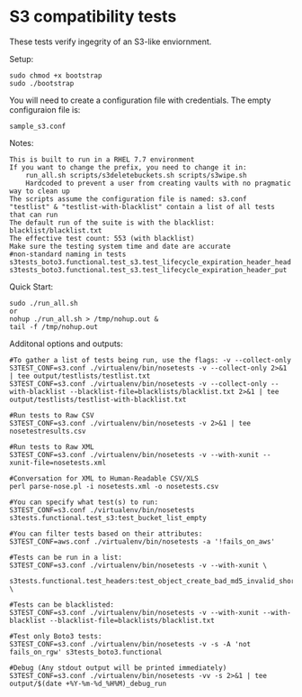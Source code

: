  S3 compatibility tests
========================

These tests verify ingegrity of an S3-like enviornment.

Setup:

	sudo chmod +x bootstrap
	sudo ./bootstrap

You will need to create a configuration file with credentials. The empty configuraion file is:

	sample_s3.conf
	
Notes:

	This is built to run in a RHEL 7.7 environment
	If you want to change the prefix, you need to change it in:
		run_all.sh scripts/s3deletebuckets.sh scripts/s3wipe.sh
		Hardcoded to prevent a user from creating vaults with no pragmatic way to clean up
	The scripts assume the configuration file is named: s3.conf
	"testlist" & "testlist-with-blacklist" contain a list of all tests that can run
	The default run of the suite is with the blacklist: blacklist/blacklist.txt
	The effective test count: 553 (with blacklist)
	Make sure the testing system time and date are accurate
	#non-standard naming in tests
	s3tests_boto3.functional.test_s3.test_lifecycle_expiration_header_head
	s3tests_boto3.functional.test_s3.test_lifecycle_expiration_header_put
	
Quick Start:
	
	sudo ./run_all.sh
	or
	nohup ./run_all.sh > /tmp/nohup.out &
	tail -f /tmp/nohup.out
	
Additonal options and outputs:

	#To gather a list of tests being run, use the flags: -v --collect-only
	S3TEST_CONF=s3.conf ./virtualenv/bin/nosetests -v --collect-only 2>&1 | tee output/testlists/testlist.txt
	S3TEST_CONF=s3.conf ./virtualenv/bin/nosetests -v --collect-only --with-blacklist --blacklist-file=blacklists/blacklist.txt 2>&1 | tee output/testlists/testlist-with-blacklist.txt
	
	#Run tests to Raw CSV
	S3TEST_CONF=s3.conf ./virtualenv/bin/nosetests -v 2>&1 | tee nosetestresults.csv
	
	#Run tests to Raw XML
	S3TEST_CONF=s3.conf ./virtualenv/bin/nosetests -v --with-xunit --xunit-file=nosetests.xml
	
	#Conversation for XML to Human-Readable CSV/XLS
	perl parse-nose.pl -i nosetests.xml -o nosetests.csv

	#You can specify what test(s) to run:
	S3TEST_CONF=s3.conf ./virtualenv/bin/nosetests s3tests.functional.test_s3:test_bucket_list_empty

	#You can filter tests based on their attributes:
	S3TEST_CONF=aws.conf ./virtualenv/bin/nosetests -a '!fails_on_aws'

	#Tests can be run in a list:
	S3TEST_CONF=s3.conf ./virtualenv/bin/nosetests -v --with-xunit \
		s3tests.functional.test_headers:test_object_create_bad_md5_invalid_short \
		
	#Tests can be blacklisted:
	S3TEST_CONF=s3.conf ./virtualenv/bin/nosetests -v --with-xunit --with-blacklist --blacklist-file=blacklists/blacklist.txt
	
	#Test only Boto3 tests:
	S3TEST_CONF=s3.conf ./virtualenv/bin/nosetests -v -s -A 'not fails_on_rgw' s3tests_boto3.functional
		
	#Debug (Any stdout output will be printed immediately)
	S3TEST_CONF=s3.conf ./virtualenv/bin/nosetests -vv -s 2>&1 | tee output/$(date +%Y-%m-%d_%H%M)_debug_run
